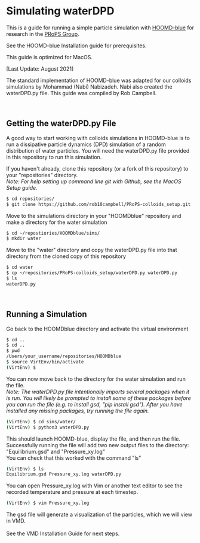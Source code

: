 # Simulating waterDPD

This is a guide for running a simple particle simulation with [HOOMD-blue] for research in the [PRoPS Group].

See the HOOMD-blue Installation guide for prerequisites.

This guide is optimized for MacOS.

[Last Update: August 2021]

The standard implementation of HOOMD-blue was adapted for our colloids simulations by Mohammad (Nabi) Nabizadeh. Nabi also created the waterDPD.py file. This guide was compiled by Rob Campbell.

[HOOMD-blue]: http://glotzerlab.engin.umich.edu/hoomd-blue/
[PRoPS Group]: https://web.northeastern.edu/complexfluids/
<br>

## Getting the waterDPD.py File

A good way to start working with colloids simulations in HOOMD-blue is to run a dissipative particle dynamics (DPD) simulation of a random distribution of water particles. You will need the waterDPD.py file provided in this repository to run this simulation.

If you haven't already, clone this repository (or a fork of this repository) to your "repositories" directory.<br>
*Note: For help setting up command line git with Github, see the MacOS Setup guide.*
```bash
$ cd repositories/
$ git clone https://github.com/rob10campbell/PRoPS-colloids_setup.git
```
Move to the simulations directory in your "HOOMDblue" repository and make a directory for the water simulation
```bash
$ cd ~/repostiories/HOOMDblue/sims/
$ mkdir water
```
Move to the "water" directory and copy the waterDPD.py file into that directory from the cloned copy of this repository
```bash
$ cd water
$ cp ~/repositories/PRoPS-colloids_setup/waterDPD.py waterDPD.py
$ ls
waterDPD.py
```
<br>

## Running a Simulation

Go back to the HOOMDblue directory and activate the virtual environment
```bash
$ cd ..
$ cd ..
$ pwd
/Users/your_username/repositories/HOOMDblue
$ source VirtEnv/bin/activate
(VirtEnv) $
```
You can now move back to the directory for the water simulation and run the file.<br>
*Note: The waterDPD.py file intentionally imports several packages when it is run. You will likely be prompted to install some of these packages before you can run the file (e.g. to install gsd, "pip install gsd"). After you have installed any missing packages, try running the file again.*
```bash
(VirtEnv) $ cd sims/water/
(VirtEnv) $ python3 waterDPD.py
```
This should launch HOOMD-blue, display the file, and then run the file. <br>
Successfully running the file will add two new output files to the directory: "Equilibrium.gsd" and "Pressure_xy.log"<br>
You can check that this worked with the command "ls"
```bash
(VirtEnv) $ ls
Equilibrium.gsd	Pressure_xy.log	waterDPD.py
```
You can open Pressure_xy.log with Vim or another text editor to see the recorded temperature and pressure at each timestep. 
```bash
(VirtEnv) $ vim Pressure_xy.log
```
The gsd file will generate a visualization of the particles, which we will view in VMD.
<br>
<br>
See the VMD Installation Guide for next steps. 
